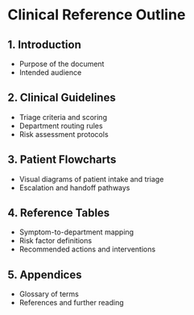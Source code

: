 # Clinical Reference Outline

## 1. Introduction
- Purpose of the document
- Intended audience

## 2. Clinical Guidelines
- Triage criteria and scoring
- Department routing rules
- Risk assessment protocols

## 3. Patient Flowcharts
- Visual diagrams of patient intake and triage
- Escalation and handoff pathways

## 4. Reference Tables
- Symptom-to-department mapping
- Risk factor definitions
- Recommended actions and interventions

## 5. Appendices
- Glossary of terms
- References and further reading 